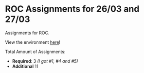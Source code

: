 # ROC Assignments for 26/03 and 27/03
Assignments for ROC.

View the environment [here](https://lightarrowsexe.github.io/ROC-Challenge-3-26_3-27/)!

Total Amount of Assignments:<br>
* **Required**: 3 *(I got #1, #4 and #5)*<br>
* **Additional** 11